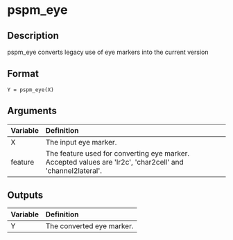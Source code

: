 # pspm_eye
## Description
pspm_eye converts legacy use of eye markers into the current version

## Format
`Y = pspm_eye(X)`

## Arguments
| Variable | Definition |
|:--|:--|
| X | The input eye marker. |
| feature | The feature used for converting eye marker. Accepted values are 'lr2c', 'char2cell' and 'channel2lateral'. |

## Outputs
| Variable | Definition |
|:--|:--|
| Y | The converted eye marker. |

